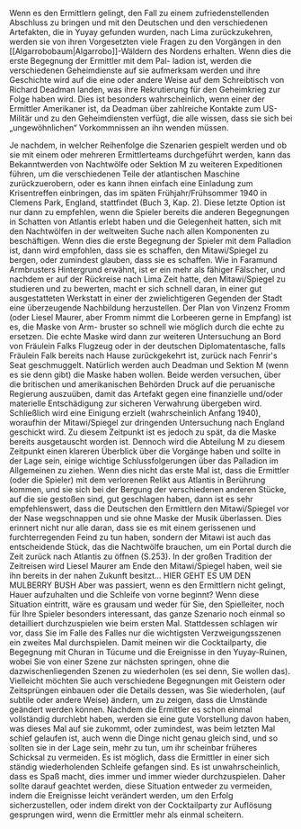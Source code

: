 Wenn es den Ermittlern gelingt, den Fall zu einem zufriedenstellenden Abschluss zu bringen und mit den Deutschen und den verschiedenen Artefakten, die in Yuyay gefunden wurden, nach Lima zurückzukehren, werden sie von ihren Vorgesetzten viele Fragen zu den Vorgängen in den [[Algarrobobaum|Algarrobo]]-Wäldern des Nordens erhalten. Wenn dies die erste Begegnung der Ermittler mit dem Pal- ladion ist, werden die verschiedenen Geheimdienste auf sie aufmerksam werden und ihre Geschichte wird auf die eine oder andere Weise auf dem Schreibtisch von Richard Deadman landen, was ihre Rekrutierung für den Geheimkrieg zur Folge haben wird. Dies ist besonders wahrscheinlich, wenn einer der Ermittler Amerikaner ist, da Deadman über zahlreiche Kontakte zum US-Militär und zu den Geheimdiensten verfügt, die alle wissen, dass sie sich bei „ungewöhnlichen“ Vorkommnissen an ihn wenden müssen.

Je nachdem, in welcher Reihenfolge die Szenarien gespielt werden und ob sie mit einem oder mehreren Ermittlerteams durchgeführt werden, kann das Bekanntwerden von Nachtwölfe oder Sektion M zu weiteren Expeditionen führen, um die verschiedenen Teile der atlantischen Maschine zurückzuerobern, oder es kann ihnen einfach eine Einladung zum Krisentreffen einbringen, das im späten Frühjahr/Frühsommer 1940 in Clemens Park, England, stattfindet (Buch 3, Kap. 2). Diese letzte Option ist nur dann zu empfehlen, wenn die Spieler bereits die anderen Begegnungen in Schatten von Atlantis erlebt haben und die Gelegenheit hatten, sich mit den Nachtwölfen in der weltweiten Suche nach allen Komponenten zu beschäftigen. Wenn dies die erste Begegnung der Spieler mit dem Palladion ist, dann wird empfohlen, dass sie es schaffen, den Mitawi/Spiegel zu bergen, oder zumindest glauben, dass sie es schaffen. Wie in Faramund Armbrusters Hintergrund erwähnt, ist er ein mehr als fähiger Fälscher, und nachdem er auf der Rückreise nach Lima Zeit hatte, den Mitawi/Spiegel zu studieren und zu bewerten, macht er sich schnell daran, in einer gut ausgestatteten Werkstatt in einer der zwielichtigeren Gegenden der Stadt eine überzeugende Nachbildung herzustellen. Der Plan von Vinzenz Fromm (oder Liesel Maurer, aber Fromm nimmt die Lorbeeren gerne in Empfang) ist es, die Maske von Arm- bruster so schnell wie möglich durch die echte zu ersetzen. Die echte Maske wird dann zur weiteren Untersuchung an Bord von Fräulein Falks Flugzeug oder in der deutschen Diplomatentasche, falls Fräulein Falk bereits nach Hause zurückgekehrt ist, zurück nach Fenrir's Seat geschmuggelt. Natürlich werden auch Deadman und Sektion M (wenn es sie denn gibt) die Maske haben wollen. Beide werden versuchen, über die britischen und amerikanischen Behörden Druck auf die peruanische Regierung auszuüben, damit das Artefakt gegen eine finanzielle und/oder materielle Entschädigung zur sicheren Verwahrung übergeben wird. Schließlich wird eine Einigung erzielt (wahrscheinlich Anfang 1940), woraufhin der Mitawi/Spiegel zur dringenden Untersuchung nach England geschickt wird. Zu diesem Zeitpunkt ist es jedoch zu spät, da die Maske bereits ausgetauscht worden ist. Dennoch wird die Abteilung M zu diesem Zeitpunkt einen klareren Überblick über die Vorgänge haben und sollte in der Lage sein, einige wichtige Schlussfolgerungen über das Palladion im Allgemeinen zu ziehen. Wenn dies nicht das erste Mal ist, dass die Ermittler (oder die Spieler) mit dem verlorenen Relikt aus Atlantis in Berührung kommen, und sie sich bei der Bergung der verschiedenen anderen Stücke, auf die sie gestoßen sind, gut geschlagen haben, dann ist es sehr empfehlenswert, dass die Deutschen den Ermittlern den Mitawi/Spiegel vor der Nase wegschnappen und sie ohne Maske der Musik überlassen. Dies erinnert nicht nur alle daran, dass sie es mit einem gerissenen und furchterregenden Feind zu tun haben, sondern der Mitawi ist auch das entscheidende Stück, das die Nachtwölfe brauchen, um ein Portal durch die Zeit zurück nach Atlantis zu öffnen (S.253). In der großen Tradition der Zeitreisen wird Liesel Maurer am Ende den Mitawi/Spiegel haben, weil sie ihn bereits in der nahen Zukunft besitzt... HIER GEHT ES UM DEN MULBERRY BUSH Aber was passiert, wenn es den Ermittlern nicht gelingt, Hauer aufzuhalten und die Schleife von vorne beginnt? Wenn diese Situation eintritt, wäre es grausam und weder für Sie, den Spielleiter, noch für Ihre Spieler besonders interessant, das ganze Szenario noch einmal so detailliert durchzuspielen wie beim ersten Mal. Stattdessen schlagen wir vor, dass Sie im Falle des Falles nur die wichtigsten Verzweigungsszenen ein zweites Mal durchspielen. Damit meinen wir die Cocktailparty, die Begegnung mit Churan in Túcume und die Ereignisse in den Yuyay-Ruinen, wobei Sie von einer Szene zur nächsten springen, ohne die dazwischenliegenden Szenen zu wiederholen (es sei denn, Sie wollen das). Vielleicht möchten Sie auch verschiedene Begegnungen mit Geistern oder Zeitsprüngen einbauen oder die Details dessen, was Sie wiederholen, (auf subtile oder andere Weise) ändern, um zu zeigen, dass die Umstände geändert werden können. Nachdem die Ermittler es schon einmal vollständig durchlebt haben, werden sie eine gute Vorstellung davon haben, was dieses Mal auf sie zukommt, oder zumindest, was beim letzten Mal schief gelaufen ist, auch wenn die Dinge nicht genau gleich sind, und so sollten sie in der Lage sein, mehr zu tun, um ihr scheinbar früheres Schicksal zu vermeiden. Es ist möglich, dass die Ermittler in einer sich ständig wiederholenden Schleife gefangen sind. Es ist unwahrscheinlich, dass es Spaß macht, dies immer und immer wieder durchzuspielen. Daher sollte darauf geachtet werden, diese Situation entweder zu vermeiden, indem die Ereignisse leicht verändert werden, um den Erfolg sicherzustellen, oder indem direkt von der Cocktailparty zur Auflösung gesprungen wird, wenn die Ermittler mehr als einmal scheitern.

